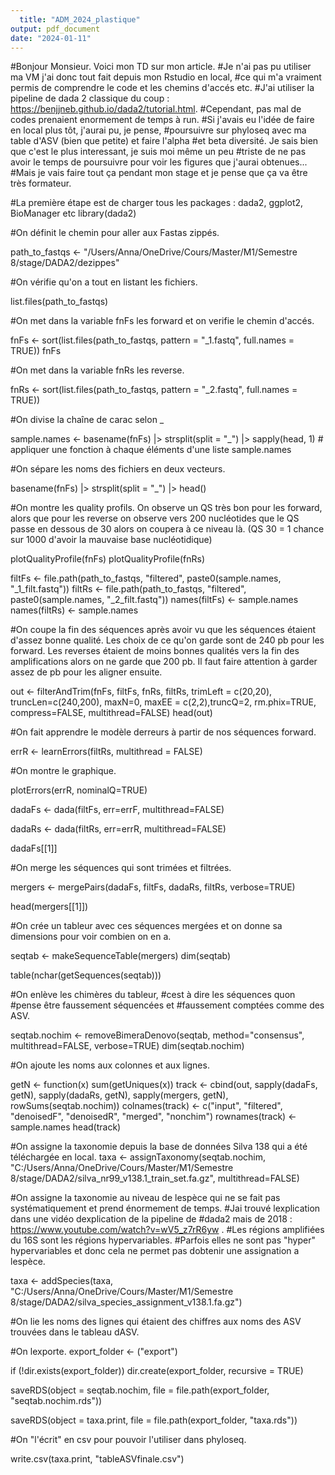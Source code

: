 ```yaml
---
  title: "ADM_2024_plastique"
output: pdf_document
date: "2024-01-11"
---
```

#Bonjour Monsieur. Voici mon TD sur mon article. 
#Je n'ai pas pu utiliser ma VM j'ai donc tout fait depuis mon Rstudio en local,
#ce qui m'a vraiment permis de comprendre le code et les chemins d'accés etc. 
#J'ai utiliser la pipeline de dada 2 classique du coup : https://benjjneb.github.io/dada2/tutorial.html. 
#Cependant, pas mal de codes prenaient enormement de temps à run. 
#Si j'avais eu l'idée de faire en local plus tôt, j'aurai pu, je pense, 
#poursuivre sur phyloseq avec ma table d'ASV (bien que petite) et faire l'alpha 
#et beta diversité. Je sais bien que c'est le plus interessant, je suis moi même un peu 
#triste de ne pas avoir le temps de poursuivre pour voir les figures que j'aurai obtenues... 
#Mais je vais faire tout ça pendant mon stage et je pense que ça va être très formateur.


#La première étape est de charger tous les packages : dada2, ggplot2, BioManager etc
library(dada2)


#On définit le chemin pour aller aux Fastas zippés.

path_to_fastqs <- "/Users/Anna/OneDrive/Cours/Master/M1/Semestre 8/stage/DADA2/dezippes"


#On vérifie qu'on a tout en listant les fichiers.

list.files(path_to_fastqs)


#On met dans la variable fnFs les forward et on verifie le chemin d'accés.

fnFs <- sort(list.files(path_to_fastqs,
                        pattern = "_1.fastq",
                        full.names = TRUE))
fnFs


#On met dans la variable fnRs les reverse.

fnRs <- sort(list.files(path_to_fastqs,
                        pattern = "_2.fastq",
                        full.names = TRUE))


#On divise la chaîne de carac selon _

sample.names <- basename(fnFs) |>
  strsplit(split = "_") |> 
  sapply(head, 1) # appliquer une fonction à chaque éléments d'une liste
sample.names


#On sépare les noms des fichiers en deux vecteurs.

basename(fnFs) |>
  strsplit(split = "_") |> 
  head()


#On montre les quality profils. On observe un QS très bon pour les forward, alors que pour les reverse on observe vers 200 nucléotides que le QS passe en dessous de 30 alors on coupera à ce niveau là. (QS 30 = 1 chance sur 1000 d'avoir la mauvaise base nucléotidique)

plotQualityProfile(fnFs)
plotQualityProfile(fnRs)




filtFs <- file.path(path_to_fastqs, "filtered", paste0(sample.names, "_1_filt.fastq"))
filtRs <- file.path(path_to_fastqs, "filtered", paste0(sample.names, "_2_filt.fastq"))
names(filtFs) <- sample.names
names(filtRs) <- sample.names


#On coupe la fin des séquences après avoir vu que les séquences étaient d'assez bonne qualité. Les choix de ce qu'on garde sont de 240 pb pour les forward. Les reverses étaient de moins bonnes qualités vers la fin des amplifications alors on ne garde que 200 pb. Il faut faire attention à garder assez de pb pour les aligner ensuite.

out <- filterAndTrim(fnFs, filtFs, fnRs, filtRs, trimLeft = c(20,20), truncLen=c(240,200),
                     maxN=0, maxEE = c(2,2),truncQ=2, rm.phix=TRUE,
                     compress=FALSE, multithread=FALSE)
head(out)

#On fait apprendre le modèle derreurs à partir de nos séquences forward.

errR <- learnErrors(filtRs, multithread = FALSE)

#On montre le graphique.

plotErrors(errR, nominalQ=TRUE)


dadaFs <- dada(filtFs, err=errF, multithread=FALSE)

dadaRs <- dada(filtRs, err=errR, multithread=FALSE)


dadaFs[[1]]


#On merge les séquences qui sont trimées et filtrées.

mergers <- mergePairs(dadaFs, filtFs, dadaRs, filtRs, verbose=TRUE)

head(mergers[[1]])

#On crée un tableur avec ces séquences mergées et on donne sa dimensions pour voir combien on en a.

seqtab <- makeSequenceTable(mergers)
dim(seqtab)

table(nchar(getSequences(seqtab)))


#On enlève les chimères du tableur, 
#cest à dire les séquences quon
#pense être faussement séquencées et 
#faussement comptées comme des ASV.

seqtab.nochim <- removeBimeraDenovo(seqtab, method="consensus", multithread=FALSE, verbose=TRUE)
dim(seqtab.nochim)



#On ajoute les noms aux colonnes et aux lignes.

getN <- function(x) sum(getUniques(x))
track <- cbind(out, sapply(dadaFs, getN), sapply(dadaRs, getN), sapply(mergers, getN), rowSums(seqtab.nochim))
colnames(track) <- c("input", "filtered", "denoisedF", "denoisedR", "merged", "nonchim")
rownames(track) <- sample.names
head(track)


#On assigne la taxonomie depuis la base de données Silva 138 qui a été téléchargée en local.
taxa <- assignTaxonomy(seqtab.nochim, "C:/Users/Anna/OneDrive/Cours/Master/M1/Semestre 8/stage/DADA2/silva_nr99_v138.1_train_set.fa.gz", multithread=FALSE)


#On assigne la taxonomie au niveau de lespèce qui ne se fait pas systématiquement et prend énormement de temps. 
#Jai trouvé lexplication dans une vidéo dexplication de la pipeline de 
#dada2 mais de 2018 : https://www.youtube.com/watch?v=wV5_z7rR6yw . 
#Les régions amplifiées du 16S sont les régions hypervariables. 
#Parfois elles ne sont pas "hyper" hypervariables et donc cela ne permet pas dobtenir une assignation a lespèce.

taxa <- addSpecies(taxa, "C:/Users/Anna/OneDrive/Cours/Master/M1/Semestre 8/stage/DADA2/silva_species_assignment_v138.1.fa.gz")


#On lie les noms des lignes qui étaient des chiffres aux noms des ASV trouvées dans le tableau dASV.

#On lexporte.
export_folder <- ("export")

if (!dir.exists(export_folder)) dir.create(export_folder, recursive = TRUE)

saveRDS(object = seqtab.nochim,
        file = file.path(export_folder, "seqtab.nochim.rds"))

saveRDS(object = taxa.print,
        file = file.path(export_folder, "taxa.rds"))


#On "l'écrit" en csv pour pouvoir l'utiliser dans phyloseq.

write.csv(taxa.print, "tableASVfinale.csv")
